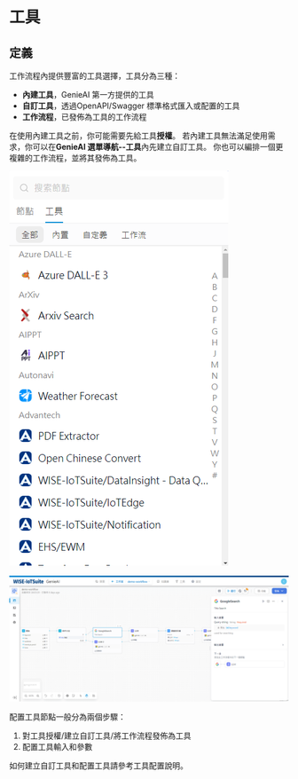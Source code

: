# 工具
## 定義
工作流程內提供豐富的工具選擇，工具分為三種：
- **內建工具**，GenieAI 第一方提供的工具
- **自訂工具**，透過OpenAPI/Swagger 標準格式匯入或配置的工具
- **工作流程**，已發佈為工具的工作流程

在使用內建工具之前，你可能需要先給工具**授權**。
若內建工具無法滿足使用需求，你可以在**GenieAI 選單導航--工具**內先建立自訂工具。
你也可以編排一個更複雜的工作流程，並將其發佈為工具。

![工具選擇](/工作流程/節點說明/images/工具選擇.png)

![設定Google搜尋工具擷取外部知識](/工作流程/節點說明/images/設定Google搜尋工具擷取外部知識.png)

配置工具節點一般分為兩個步驟：
1. 對工具授權/建立自訂工具/將工作流程發佈為工具
2. 配置工具輸入和參數

如何建立自訂工具和配置工具請參考工具配置說明。
